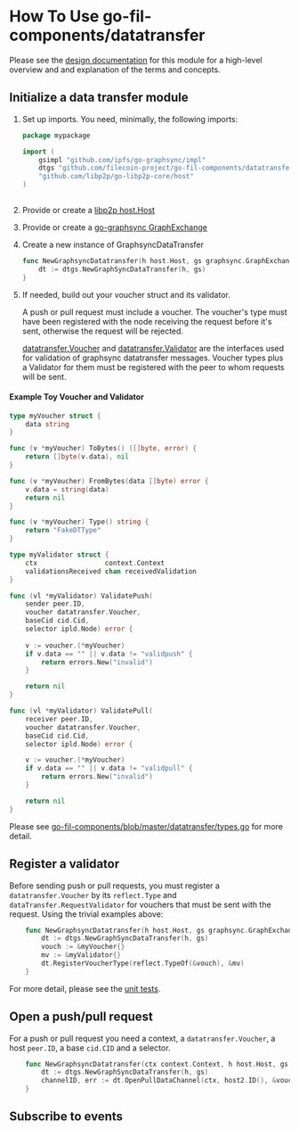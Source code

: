 # How To Use go-fil-components/datatransfer

Please see the [design documentation](https://github.com/filecoin-project/go-fil-components/tree/master/datatransfer)
for this module for a high-level overview and and explanation of the terms and concepts.

## Initialize a data transfer module
1. Set up imports. You need, minimally, the following imports:
    ```go
    package mypackage

    import (
        gsimpl "github.com/ipfs/go-graphsync/impl"
        dtgs "github.com/filecoin-project/go-fil-components/datatransfer"
        "github.com/libp2p/go-libp2p-core/host"
    )
            
    ```
1. Provide or create a [libp2p host.Host](https://github.com/libp2p/go-libp2p-examples/tree/master/libp2p-host)
1. Provide or create a [go-graphsync GraphExchange](https://github.com/ipfs/go-graphsync#initializing-a-graphsync-exchange)
1. Create a new instance of GraphsyncDataTransfer
    ```go
    func NewGraphsyncDatatransfer(h host.Host, gs graphsync.GraphExchange) {
        dt := dtgs.NewGraphSyncDataTransfer(h, gs)
    }
    ```

1. If needed, build out your voucher struct and its validator. 
    
    A push or pull request must include a voucher. The voucher's type must have been registered with 
    the node receiving the request before it's sent, otherwise the request will be rejected.  

    [datatransfer.Voucher](https://github.com/filecoin-project/go-fil-components/blob/21dd66ba370176224114b13030ee68cb785fadb2/datatransfer/types.go#L17)
    and [datatransfer.Validator](https://github.com/filecoin-project/go-fil-components/blob/21dd66ba370176224114b13030ee68cb785fadb2/datatransfer/types.go#L153)
    are the interfaces used for validation of graphsync datatransfer messages.  Voucher types plus a Validator for them must be registered
    with the peer to whom requests will be sent.  

#### Example Toy Voucher and Validator
```go
type myVoucher struct {
	data string
}

func (v *myVoucher) ToBytes() ([]byte, error) {
	return []byte(v.data), nil
}

func (v *myVoucher) FromBytes(data []byte) error {
	v.data = string(data)
	return nil
}

func (v *myVoucher) Type() string {
	return "FakeDTType"
}

type myValidator struct {
	ctx                 context.Context
	validationsReceived chan receivedValidation
}

func (vl *myValidator) ValidatePush(
	sender peer.ID,
	voucher datatransfer.Voucher,
	baseCid cid.Cid,
	selector ipld.Node) error {
    
    v := voucher.(*myVoucher)
    if v.data == "" || v.data != "validpush" {
        return errors.New("invalid")
    }   

	return nil
}

func (vl *myValidator) ValidatePull(
	receiver peer.ID,
	voucher datatransfer.Voucher,
	baseCid cid.Cid,
	selector ipld.Node) error {

    v := voucher.(*myVoucher)
    if v.data == "" || v.data != "validpull" {
        return errors.New("invalid")
    }   

	return nil
}

```


Please see 
[go-fil-components/blob/master/datatransfer/types.go](https://github.com/filecoin-project/go-fil-components/blob/master/datatransfer/types.go) 
for more detail.


## Register a validator
Before sending push or pull requests, you must register a `datatransfer.Voucher` 
by its `reflect.Type` and `dataTransfer.RequestValidator` for vouchers that
must be sent with the request.  Using the trivial examples above:
```go
    func NewGraphsyncDatatransfer(h host.Host, gs graphsync.GraphExchange) {
        dt := dtgs.NewGraphSyncDataTransfer(h, gs)
        vouch := &myVoucher{}
        mv := &myValidator{} 
        dt.RegisterVoucherType(reflect.TypeOf(&vouch), &mv)
    }
```
    
For more detail, please see the [unit tests](https://github.com/filecoin-project/go-fil-components/blob/master/datatransfer/impl/graphsync/graphsync_impl_test.go).

## Open a push/pull request
For a push or pull request you need a context, a `datatransfer.Voucher`, a host `peer.ID`, a base `cid.CID`
and a selector.
```go
    func NewGraphsyncDatatransfer(ctx context.Context, h host.Host, gs graphsync.GraphExchange) {
        dt := dtgs.NewGraphSyncDataTransfer(h, gs)
        channelID, err := dt.OpenPullDataChannel(ctx, host2.ID(), &voucher, baseCid, selector)
    }
```

## Subscribe to events
